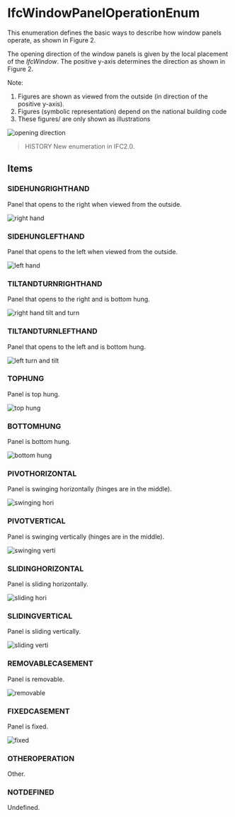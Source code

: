 # IfcWindowPanelOperationEnum

This enumeration defines the basic ways to describe how window panels operate, as shown in Figure 2.

The opening direction of the window panels is given by the local placement of the _IfcWindow_. The positive y-axis determines the direction as shown in Figure 2.

Note:

1. Figures are shown as viewed from the outside (in direction of the positive y-axis).
2. Figures (symbolic representation) depend on the national building code
3. These figures/ are only shown as illustrations

![opening direction](../../../../figures/ifcwindowpaneloperationenum-fig13.gif "Figure 2 &mdash; Window panel directions")

> HISTORY  New enumeration in IFC2.0.

## Items

### SIDEHUNGRIGHTHAND

Panel that opens to the right when viewed from the outside.

![right hand](../../../../figures/ifcwindowpaneloperationenum-fig01.gif)

### SIDEHUNGLEFTHAND

Panel that opens to the left when viewed from the outside.

![left hand](../../../../figures/ifcwindowpaneloperationenum-fig02.gif)

### TILTANDTURNRIGHTHAND

Panel that opens to the right and is bottom hung.

![right hand tilt and turn](../../../../figures/ifcwindowpaneloperationenum-fig03.gif)

### TILTANDTURNLEFTHAND

Panel that opens to the left and is bottom hung.

![left turn and tilt](../../../../figures/ifcwindowpaneloperationenum-fig04.gif)

### TOPHUNG

Panel is top hung.

![top hung](../../../../figures/ifcwindowpaneloperationenum-fig05.gif)

### BOTTOMHUNG

Panel is bottom hung.

![bottom hung](../../../../figures/ifcwindowpaneloperationenum-fig06.gif)

### PIVOTHORIZONTAL

Panel is swinging horizontally (hinges are in the middle).

![swinging hori](../../../../figures/ifcwindowpaneloperationenum-fig07.gif)

### PIVOTVERTICAL

Panel is swinging vertically (hinges are in the middle).

![swinging verti](../../../../figures/ifcwindowpaneloperationenum-fig08.gif)

### SLIDINGHORIZONTAL

Panel is sliding horizontally.

![sliding hori](../../../../figures/ifcwindowpaneloperationenum-fig09.gif)

### SLIDINGVERTICAL

Panel is sliding vertically.

![sliding verti](../../../../figures/ifcwindowpaneloperationenum-fig10.gif)

### REMOVABLECASEMENT

Panel is removable.

![removable](../../../../figures/ifcwindowpaneloperationenum-fig11.gif)

### FIXEDCASEMENT

Panel is fixed.

![fixed](../../../../figures/ifcwindowpaneloperationenum-fig12.gif)

### OTHEROPERATION
Other.

### NOTDEFINED
Undefined.
